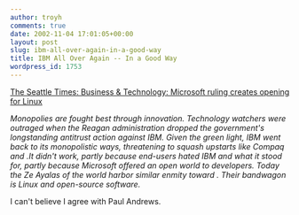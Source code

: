 ```yaml
---
author: troyh
comments: true
date: 2002-11-04 17:01:05+00:00
layout: post
slug: ibm-all-over-again-in-a-good-way
title: IBM All Over Again -- In a Good Way
wordpress_id: 1753
---
```


[The Seattle Times: Business & Technology: Microsoft ruling creates opening for Linux](http://seattletimes.nwsource.com/html/businesstechnology/134568878_paul04.html)

_Monopolies are fought best through innovation. Technology watchers were outraged when the Reagan administration dropped the government's longstanding antitrust action against IBM. Given the green light, IBM went back to its monopolistic ways, threatening to squash upstarts like Compaq and .It didn't work, partly because end-users hated IBM and what it stood for, partly because Microsoft offered an open world to developers. Today the Ze Ayalas of the world harbor similar enmity toward . Their bandwagon is Linux and open-source software._

I can't believe I agree with Paul Andrews.
